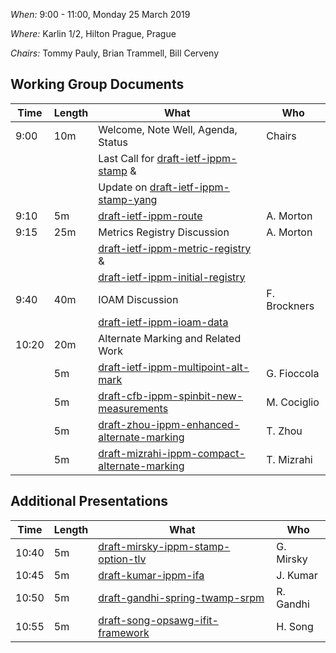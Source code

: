 *When:* 9:00 - 11:00, Monday 25 March 2019

*Where:* 	Karlin 1/2, Hilton Prague, Prague

*Chairs:* Tommy Pauly, Brian Trammell, Bill Cerveny

## Working Group Documents

| Time    | Length | What                                   | Who           |
|---------|--------|----------------------------------------|---------------|
| 9:00    | 10m    | Welcome, Note Well, Agenda, Status      | Chairs        |
|         |        | Last Call for [draft-ietf-ippm-stamp][1] &    |    |
|         |        |  Update on [draft-ietf-ippm-stamp-yang][2]     |         |
| 9:10    | 5m    | [draft-ietf-ippm-route][3]     | A. Morton        |
| 9:15    | 25m   | Metrics Registry Discussion      | A. Morton        |
|         |       | [draft-ietf-ippm-metric-registry][4] & |      |
|         |       | [draft-ietf-ippm-initial-registry][5]  |       |
| 9:40    | 40m   | IOAM Discussion    | F. Brockners        |
|         |       | [draft-ietf-ippm-ioam-data][6]  |       |
| 10:20   | 20m   | Alternate Marking and Related Work |   |
|         | 5m    | [draft-ietf-ippm-multipoint-alt-mark][7]     | G. Fioccola        |
|         | 5m    | [draft-cfb-ippm-spinbit-new-measurements][8]     | M. Cociglio        |
|         | 5m    | [draft-zhou-ippm-enhanced-alternate-marking][9]    | T. Zhou        |
|         | 5m    | [draft-mizrahi-ippm-compact-alternate-marking][10]    | T. Mizrahi        |

## Additional Presentations

| Time    | Length | What                                   | Who           |
|---------|--------|----------------------------------------|---------------|
| 10:40   | 5m    | [draft-mirsky-ippm-stamp-option-tlv][11]    | G. Mirsky        |
| 10:45   | 5m    | [draft-kumar-ippm-ifa][12]    | J. Kumar        |
| 10:50   | 5m    | [draft-gandhi-spring-twamp-srpm][13]    | R. Gandhi        |
| 10:55   | 5m    | [draft-song-opsawg-ifit-framework][14]    | H. Song        |


[1]: https://tools.ietf.org/html/draft-ietf-ippm-stamp
[2]: https://tools.ietf.org/html/draft-ietf-ippm-stamp-yang
[3]: https://tools.ietf.org/html/draft-ietf-ippm-route
[4]: https://tools.ietf.org/html/draft-ietf-ippm-metric-registry
[5]: https://tools.ietf.org/html/draft-ietf-ippm-initial-registry
[6]: https://tools.ietf.org/html/draft-ietf-ippm-ioam-data
[7]: https://tools.ietf.org/html/draft-ietf-ippm-multipoint-alt-mark
[8]: https://tools.ietf.org/html/draft-cfb-ippm-spinbit-new-measurements
[9]: https://tools.ietf.org/html/draft-zhou-ippm-enhanced-alternate-marking
[10]: https://tools.ietf.org/html/draft-mizrahi-ippm-compact-alternate-marking
[11]: https://tools.ietf.org/html/draft-mirsky-ippm-stamp-option-tlv
[12]: https://tools.ietf.org/html/draft-kumar-ippm-ifa
[13]: https://tools.ietf.org/html/draft-gandhi-spring-twamp-srpm
[14]: https://tools.ietf.org/html/draft-song-opsawg-ifit-framework
